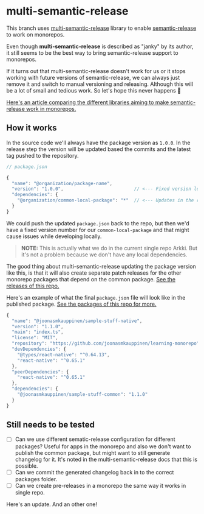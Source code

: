 # multi-semantic-release

This branch uses [multi-semantic-release](https://github.com/dhoulb/multi-semantic-release) library to enable [semantic-release](https://github.com/semantic-release/semantic-release) to work on monorepos.

Even though **multi-semantic-release** is described as "janky" by its author, it still seems to be the best way to bring semantic-release support to monorepos.

If it turns out that multi-semantic-release doesn't work for us or it stops working with future versions of semantic-release, we can always just remove it and switch to manual versioning and releasing. Although this will be a lot of small and tedious work. So let's hope this never happens 🤞

[Here's an article comparing the different libraries aiming to make semantic-release work in monorepos.](https://dev.to/antongolub/the-chronicles-of-semantic-release-and-monorepos-5cfc)

## How it works

In the source code we'll always have the package version as `1.0.0`. In the release step the version will be updated based the commits and the latest tag pushed to the repository.

```js
// package.json

{
  "name": "@organization/package-name",
  "version": "1.0.0",                          // <--- Fixed version locally. Updates in the release step based on repo tags.
  "dependencies": {
    "@organization/common-local-package": "*"  // <--- Updates in the release step based on repo tags.
  }
}
```

We could push the updated `package.json` back to the repo, but then we'd have a fixed version number for our `common-local-package` and that might cause issues while developing locally.

> **NOTE:** This is actually what we do in the current single repo Arkki. But it's not a problem because we don't have any local dependencies.

The good thing about multi-semantic-release updating the package version like this, is that it will also create separate patch releases for the other monorepo packages that depend on the common package. [See the releases of this repo.](https://github.com/joonasmkauppinen/learning-monorepo/releases)

Here's an example of what the final `package.json` file will look like in the published package. [See the packages of this repo for more.](https://github.com/joonasmkauppinen?tab=packages&repo_name=learning-monorepo)

```js
{
  "name": "@joonasmkauppinen/sample-stuff-native",
  "version": "1.1.0",
  "main": "index.ts",
  "license": "MIT",
  "repository": "https://github.com/joonasmkauppinen/learning-monorepo",
  "devDependencies": {
    "@types/react-native": "^0.64.13",
    "react-native": "^0.65.1"
  },
  "peerDependencies": {
    "react-native": "^0.65.1"
  },
  "dependencies": {
    "@joonasmkauppinen/sample-stuff-common": "1.1.0"
  }
}
```

## Still needs to be tested

- [ ] Can we use different sematic-release configuration for different packages? Useful for apps in the monorepo and also we don't want to publish the common package, but might want to still generate changelog for it. It's noted in the multi-semantic-release docs that this is possible.
- [ ] Can we commit the generated changelog back in to the correct packages folder.
- [ ] Can we create pre-releases in a monorepo the same way it works in single repo.

Here's an update. And an other one!
